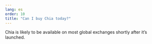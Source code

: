 ```yaml
---
lang: es
order: 10
title: "Can I buy Chia today?"
---
```


Chia is likely to be available on most global exchanges shortly after it’s launched.
